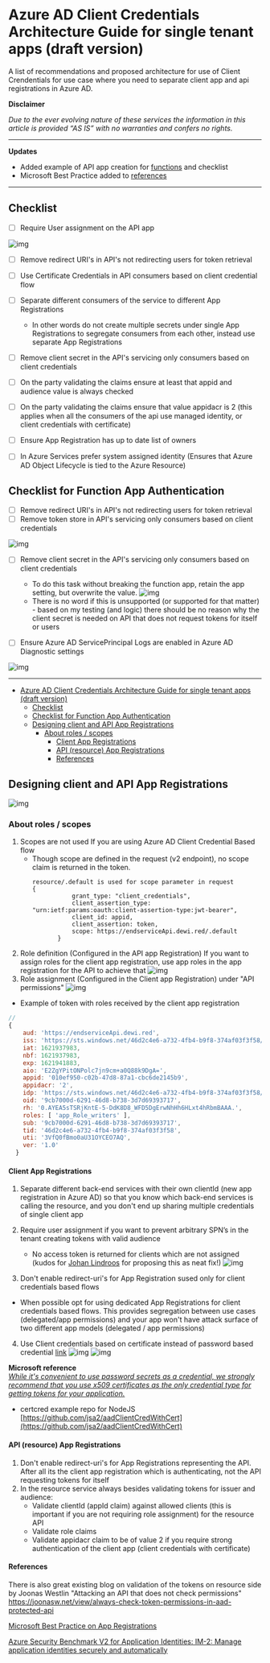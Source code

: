 # Azure AD Client Credentials Architecture Guide for single tenant apps  (draft version)
A list of recommendations and proposed architecture for use of Client Crendentials for use case where you need to separate client app and api registrations in Azure AD.



**Disclaimer**

*Due to the ever evolving nature of these services the information in this article is provided “AS IS” with no warranties and confers no rights.*

---
**Updates**

- Added example of API app creation for [functions](apiApp.md) and checklist
- Microsoft Best Practice added to [references](#references)
  
---

## Checklist

 - [ ] Require User assignment on the API app </li>
  
  ![img](img/userassign.png)
 - [ ] Remove redirect URI's in API's not redirecting users for token retrieval
- [ ] Use Certificate Credentials in API consumers based on client credential flow 
- [ ] Separate different consumers of the service to different App Registrations

  - In other words do not create multiple secrets under single App Registrations to segregate consumers from each other, instead use separate App Registrations 
- [ ] Remove client secret in the API's servicing only consumers based on client credentials
- [ ] On the party validating the claims ensure at least that appid and audience value is always checked 
- [ ] On the party validating the claims ensure that value appidacr is 2 (this applies when all the consumers of the api use managed identity, or client credentials with certificate)
- [ ] Ensure App Registration has up to date list of owners
- [ ] In Azure Services prefer system assigned identity (Ensures that Azure AD Object Lifecycle is tied to the Azure Resource)

## Checklist for Function App Authentication
 - [ ] Remove redirect URI's in API's not redirecting users for token retrieval
- [ ] Remove token store in API's servicing only consumers based on client credentials </li>

![img](img/TokenStore.png)

- [ ] Remove client secret in the API's servicing only consumers based on client credentials
  
  - To do this task without breaking the function app, retain the app setting, but overwrite the value. 
  ![img](img/optionalHardening.png)
  - There is no word if this is unsupported (or supported for that matter) - based on my testing (and logic) there should be no reason why the client secret is needed on API that does not request tokens for itself or users 
  
- [ ] Ensure Azure AD ServicePrincipal Logs are enabled in Azure AD Diagnostic settings

![img](img/spnLog.png)

---

- [Azure AD Client Credentials Architecture Guide for single tenant apps  (draft version)](#azure-ad-client-credentials-architecture-guide-for-single-tenant-apps--draft-version)
  - [Checklist](#checklist)
  - [Checklist for Function App Authentication](#checklist-for-function-app-authentication)
  - [Designing client and API App Registrations](#designing-client-and-api-app-registrations)
    - [About roles / scopes](#about-roles--scopes)
      - [Client App Registrations](#client-app-registrations)
      - [API (resource) App Registrations](#api-resource-app-registrations)
      - [References](#references)


## Designing client and API App Registrations
![img](img/6.png)
### About roles / scopes
1. Scopes are not used If you are using Azure AD Client Credential Based flow
   - Though scope are defined in the request (v2 endpoint), no scope claim is returned in the token. 
     ```
     resource/.default is used for scope parameter in request
     {
                grant_type: "client_credentials",
                client_assertion_type: "urn:ietf:params:oauth:client-assertion-type:jwt-bearer",
                client_id: appid,
                client_assertion: token,
                scope: https://endserviceApi.dewi.red/.default
            }
     ```
2. Role definition (Configured in the API app Registration) If you want to assign roles for the client app registration, use app roles in the app registration for the API to achieve that
![img](img/1.png)
3. Role assignment (Configured in the Client app Registration) under "API permissions"
![img](img/2.png)
- Example of token with roles received by the client app registration 
```js
//
{
    aud: 'https://endserviceApi.dewi.red',
    iss: 'https://sts.windows.net/46d2c4e6-a732-4fb4-b9f8-374af03f3f58/',
    iat: 1621937983,
    nbf: 1621937983,
    exp: 1621941883,
    aio: 'E2ZgYPitONPolc7jn9cm+a0Q88k9DgA=',
    appid: '010ef950-c02b-47d8-87a1-cbc6de2145b9',
    appidacr: '2',
    idp: 'https://sts.windows.net/46d2c4e6-a732-4fb4-b9f8-374af03f3f58/',
    oid: '9cb7000d-6291-46d8-b738-3d7d69393717',
    rh: '0.AYEA5sTSRjKntE-5-DdK8D8_WFD5DgErwNhHh6HLxt4hRbmBAAA.',
    roles: [ 'app_Role_writers' ],
    sub: '9cb7000d-6291-46d8-b738-3d7d69393717',
    tid: '46d2c4e6-a732-4fb4-b9f8-374af03f3f58',
    uti: '3VfQ0fBmo0aU31OYCEO7AQ',
    ver: '1.0'
  }
```
#### Client App Registrations
1. Separate different back-end services with their own clientId (new app registration in Azure AD) so that you know which back-end services is calling the resource, and you don't end up sharing multiple credentials of single client app
2. Require user assignment if you want to prevent arbitrary SPN’s in the tenant creating tokens with valid audience 
   - No access token is returned for clients which are not assigned (kudos for [Johan Lindroos](https://www.linkedin.com/in/johanlindroos/) for proposing this as neat fix!)
![img](img/7.png)

3. Don't enable redirect-uri's for App Registration sused only for client credentials based flows 
 - When possible opt for using dedicated App Registrations for client credentials based flows. This provides segregation between use cases (delegated/app permissions) and your app won't have attack surface of two different app models (delegated / app permissions)
4. Use Client credentials based on certificate instead of password based credential [link](https://docs.microsoft.com/en-us/azure/active-directory/develop/identity-platform-integration-checklist#security)
![img](img/4.png)
![img](img/5%20certcred.png)

**Microsoft reference** <br>
[*While it's convenient to use password secrets as a credential, we strongly recommend that you use x509 certificates as the only credential type for getting tokens for your application.*](https://docs.microsoft.com/en-us/azure/active-directory/develop/security-best-practices-for-app-registration#credential-configuration)

- certcred example repo for NodeJS [https://github.com/jsa2/aadClientCredWithCert](https://github.com/jsa2/aadClientCredWithCert)



#### API (resource) App Registrations
1. Don't enable redirect-uri's for App Registrations representing the API. After all its the client app registration which is authenticating, not the API requesting tokens for itself
2. In the resource service always besides validating tokens for issuer and audience:
   - Validate clientId (appId claim) against allowed clients (this is important if you are not requiring role assignment) for the resource API
   - Validate role claims
   - Validate appidacr  claim to be of value 2 if you require strong authentication of the client app (client credentials with certificate)
  

#### References
There is also great existing blog on validation of the tokens on resource side by Joonas Westlin 
"Attacking an API that does not check permissions"
https://joonasw.net/view/always-check-token-permissions-in-aad-protected-api 

[Microsoft Best Practice on App Registrations](https://docs.microsoft.com/en-us/azure/active-directory/develop/security-best-practices-for-app-registration)

[Azure Security Benchmark V2 for Application Identities: IM-2: Manage application identities securely and automatically](https://docs.microsoft.com/en-us/security/benchmark/azure/security-controls-v2-identity-management#im-2-manage-application-identities-securely-and-automatically)